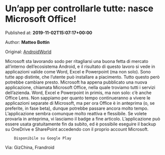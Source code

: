 
# Un’app per controllarle tutte: nasce Microsoft Office!

Published at: **2019-11-02T15:07:17+00:00**

Author: **Matteo Bottin**

Original: [AndroidWorld](https://www.androidworld.it/2019/11/02/unapp-controllarle-tutte-nasce-microsoft-office-677636/)

Microsoft sta lavorando sodo per ritagliarsi una buona fetta di mercato all’interno dell’ecosistema Android, e il risultato di questo lavoro si vede in applicazioni valide come Word, Excel e Powerpoint (ma non solo). Sono tutte app distinte, che l’utente può installare a piacimento.
Tutto questo però potrebbe cambiare presto. Microsoft ha appena pubblicato una nuova applicazione, chiamata Microsoft Office, nella quale troviamo tutti i servizi dell’azienda. Word, Excel e Powerpoint in primis, ma non solo: c’è anche Office Lens.
Non sappiamo per quanto tempo continueranno a vivere le applicazioni separate di Microsoft, ma per ora Office è in anteprima (o, se preferite, in fase beta), dunque potrebbe passare ancora molto tempo. L’applicazione sembra comunque molto reattiva e flessibile.
Se volete provarla in anteprima, vi lasciamo il badge a fine articolo. L’applicazione può essere usata gratuitamente fin da subito, ed è possibile eseguire il backup su OneDrive e SharePoint accedendo con il proprio account Microsoft.

        Disponibile su Google Play
      
Via: GizChina, Frandroid
